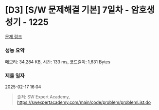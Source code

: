 # [D3] [S/W 문제해결 기본] 7일차 - 암호생성기 - 1225 

[문제 링크](https://swexpertacademy.com/main/code/problem/problemDetail.do?contestProbId=AV14uWl6AF0CFAYD) 

### 성능 요약

메모리: 34,284 KB, 시간: 133 ms, 코드길이: 1,631 Bytes

### 제출 일자

2025-02-17 16:04



> 출처: SW Expert Academy, https://swexpertacademy.com/main/code/problem/problemList.do